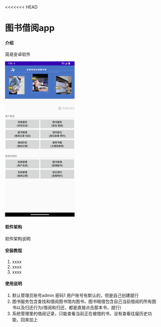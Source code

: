 <<<<<<< HEAD
# 图书借阅app

#### 介绍
简易安卓软件

<img src="https://github.com/yaoyu231957/Android_Library/blob/main/%E5%9B%BE%E7%89%871.png?raw=true" alt="输入图片说明" style="zoom:50%;" />

#### 软件架构
软件架构说明


#### 安装教程

1.  xxxx
2.  xxxx
3.  xxxx

#### 使用说明

1.  默认管理员账号admin 密码1  用户账号有默认的，但是自己创建就行
2.  图书服务包含查找和借阅图书馆内图书，图书租借包含自己当前借阅的所有图书以及归还行为(借阅和归还，都是直接点击那本书，就行)
3.  系统管理里的借阅记录，只能查看当前正在被借的书，没有查看往届历史功能，回来加上
